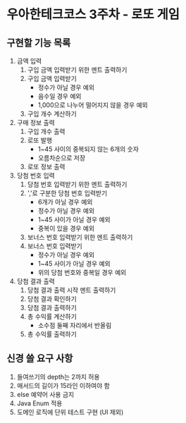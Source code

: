 우아한테크코스 3주차 - 로또 게임
====

## 구현할 기능 목록

1. 금액 입력
    1. 구입 금액 입력받기 위한 멘트 출력하기
    2. 구입 금액 입력받기
        - 정수가 아닐 경우 예외
        - 음수일 경우 예외
        - 1,000으로 나누어 떨어지지 않을 경우 예외
    3. 구입 개수 계산하기
2. 구매 정보 출력
    1. 구입 개수 출력
    2. 로또 발행
        - 1~45 사이의 중복되지 않는 6개의 숫자
        - 오름차순으로 저장
    3. 로또 정보 출력
3. 당첨 번호 입력
    1. 당첨 번호 입력받기 위한 멘트 출력하기
    2. ','로 구분한 당첨 번호 입력받기
        - 6개가 아닐 경우 예외
        - 정수가 아닐 경우 예외
        - 1~45 사이가 아닐 경우 예외
        - 중복이 있을 경우 예외
    3. 보너스 번호 입력받기 위한 멘트 출력하기
    4. 보너스 번호 입력받기
        - 정수가 아닐 경우 예외
        - 1~45 사이가 아닐 경우 예외
        - 위의 당첨 번호와 중복일 경우 예외
4. 당첨 결과 출력
    1. 당첨 결과 출력 시작 멘트 출력하기
    2. 당첨 결과 확인하기
    3. 당첨 결과 출력하기
    4. 총 수익률 계산하기
        - 소수점 둘째 자리에서 반올림
    5. 총 수익률 출력하기


## 신경 쓸 요구 사항
1. 들여쓰기의 depth는 2까지 허용
2. 매서드의 길이가 15라인 이하여야 함
3. else 예약어 사용 금지
4. Java Enum 적용
5. 도메인 로직에 단위 테스트 구현 (UI 제외)